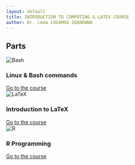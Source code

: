 ```yaml
---
layout: default
title: INTRODUCTION TO COMPUTING & LATEX COURSE
author: Dr. Lema LOGAMOU SEKNEWNA
---
```


## Parts

<div class="cards">
<div class="card">
  <img src="{{ '/images/part1.png' | relative_url }}" alt="Bash">
  <div class="card-body">
    <h3>Linux & Bash commands</h3>
    <a href="{{ '/Bash/index.md' | relative_url }}">Go to the course</a>
  </div>
</div>

<div class="card">
  <img src="{{ '/images/part2.jpg' | relative_url }}" alt="LaTeX">
  <div class="card-body">
    <h3>Introduction to LaTeX</h3>
    <a href="{{ '/LaTeX/index.md' | relative_url }} ">Go to the course</a>
  </div>
</div>


<div class="card">
  <img src="{{ '/images/part3.jpg' | relative_url }}" alt="R">
  <div class="card-body">
    <h3>R Programming</h3>
    <a href="{{ '/R/index.md' | relative_url }}">Go to the course</a>
  </div>
</div>
</div>